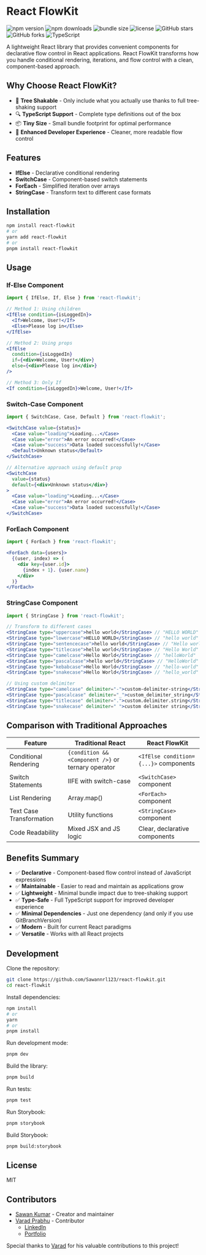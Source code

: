 # React FlowKit

![npm version](https://img.shields.io/npm/v/react-flowkit.svg)
![npm downloads](https://img.shields.io/npm/dm/react-flowkit.svg)
![bundle size](https://img.shields.io/bundlephobia/minzip/react-flowkit)
![license](https://img.shields.io/npm/l/react-flowkit.svg)
![GitHub stars](https://img.shields.io/github/stars/Sawannrl123/react-flowkit.svg)
![GitHub forks](https://img.shields.io/github/forks/Sawannrl123/react-flowkit.svg)
![TypeScript](https://img.shields.io/badge/TypeScript-Ready-blue.svg)

A lightweight React library that provides convenient components for declarative flow control in React applications. React FlowKit transforms how you handle conditional rendering, iterations, and flow control with a clean, component-based approach.

## Why Choose React FlowKit?

- 🌲 **Tree Shakable** - Only include what you actually use thanks to full tree-shaking support
- 🔍 **TypeScript Support** - Complete type definitions out of the box
- 📦 **Tiny Size** - Small bundle footprint for optimal performance
- 🚀 **Enhanced Developer Experience** - Cleaner, more readable flow control

## Features

- **IfElse** - Declarative conditional rendering
- **SwitchCase** - Component-based switch statements
- **ForEach** - Simplified iteration over arrays
- **StringCase** - Transform text to different case formats

## Installation

```bash
npm install react-flowkit
# or
yarn add react-flowkit
# or
pnpm install react-flowkit
```

## Usage

### If-Else Component

```jsx
import { IfElse, If, Else } from 'react-flowkit';

// Method 1: Using children
<IfElse condition={isLoggedIn}>
  <If>Welcome, User!</If>
  <Else>Please log in</Else>
</IfElse>

// Method 2: Using props
<IfElse 
  condition={isLoggedIn}
  if={<div>Welcome, User!</div>} 
  else={<div>Please log in</div>} 
/>

// Method 3: Only If
<If condition={isLoggedIn}>Welcome, User!</If>
```

### Switch-Case Component

```jsx
import { SwitchCase, Case, Default } from 'react-flowkit';

<SwitchCase value={status}>
  <Case value="loading">Loading...</Case>
  <Case value="error">An error occurred!</Case>
  <Case value="success">Data loaded successfully!</Case>
  <Default>Unknown status</Default>
</SwitchCase>

// Alternative approach using default prop
<SwitchCase 
  value={status}
  default={<div>Unknown status</div>}
>
  <Case value="loading">Loading...</Case>
  <Case value="error">An error occurred!</Case>
  <Case value="success">Data loaded successfully!</Case>
</SwitchCase>
```

### ForEach Component

```jsx
import { ForEach } from 'react-flowkit';

<ForEach data={users}>
  {(user, index) => (
    <div key={user.id}>
      {index + 1}. {user.name}
    </div>
  )}
</ForEach>
```

### StringCase Component

```jsx
import { StringCase } from 'react-flowkit';

// Transform to different cases
<StringCase type="uppercase">hello world</StringCase> // "HELLO WORLD"
<StringCase type="lowercase">HELLO WORLD</StringCase> // "hello world"
<StringCase type="sentencecase">hello world</StringCase> // "Hello world"
<StringCase type="titlecase">hello world</StringCase> // "Hello World"
<StringCase type="camelcase">Hello World</StringCase> // "helloWorld"
<StringCase type="pascalcase">hello world</StringCase> // "HelloWorld"
<StringCase type="kebabcase">Hello World</StringCase> // "hello-world"
<StringCase type="snakecase">Hello World</StringCase> // "hello_world"

// Using custom delimiter
<StringCase type="camelcase" delimiter="-">custom-delimiter-string</StringCase> // "customDelimiterString"
<StringCase type="pascalcase" delimiter="_">custom_delimiter_string</StringCase> // "CustomDelimiterString"
<StringCase type="titlecase" delimiter=".">custom.delimiter.string</StringCase> // "Custom Delimiter String"
<StringCase type="snakecase" delimiter=" ">custom delimiter string</StringCase> // "custom_delimiter_string"
```

## Comparison with Traditional Approaches

| Feature | Traditional React | React FlowKit |
|---------|------------------|--------------|
| Conditional Rendering | `{condition && <Component />}` or ternary operator | `<IfElse condition={...}>` components |
| Switch Statements | IIFE with switch-case | `<SwitchCase>` component |
| List Rendering | Array.map() | `<ForEach>` component |
| Text Case Transformation | Utility functions | `<StringCase>` component |
| Code Readability | Mixed JSX and JS logic | Clear, declarative components |

## Benefits Summary

- ✅ **Declarative** - Component-based flow control instead of JavaScript expressions
- ✅ **Maintainable** - Easier to read and maintain as applications grow
- ✅ **Lightweight** - Minimal bundle impact due to tree-shaking support
- ✅ **Type-Safe** - Full TypeScript support for improved developer experience
- ✅ **Minimal Dependencies** - Just one dependency (and only if you use GitBranchVersion)
- ✅ **Modern** - Built for current React paradigms
- ✅ **Versatile** - Works with all React projects

## Development

Clone the repository:

```bash
git clone https://github.com/Sawannrl123/react-flowkit.git
cd react-flowkit
```

Install dependencies:

```bash
npm install
# or
yarn
# or
pnpm install
```

Run development mode:

```bash
pnpm dev
```

Build the library:

```bash
pnpm build
```

Run tests:

```bash
pnpm test
```

Run Storybook:

```bash
pnpm storybook
```

Build Storybook:

```bash
pnpm build:storybook
```

## License

MIT

## Contributors

- [Sawan Kumar](https://github.com/Sawannrl123) - Creator and maintainer
- [Varad Prabhu](https://github.com/vaxad) - Contributor
  - [LinkedIn](https://www.linkedin.com/in/varadprabhu/)
  - [Portfolio](https://www.vaxad.me/)

Special thanks to [Varad](https://www.vaxad.me/) for his valuable contributions to this project!
